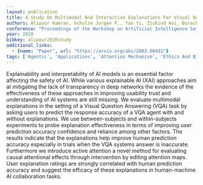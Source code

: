 ```yaml
---
layout: publication
title: A Study On Multimodal And Interactive Explanations For Visual Question Answering
authors: Alipour Kamran, Schulze Jurgen P., Yao Yi, Ziskind Avi, Burachas Giedrius
conference: "Proceedings of the Workshop on Artificial Intelligence Safety"
year: 2020
bibkey: alipour2020study
additional_links:
  - {name: "Paper", url: "https://arxiv.org/abs/2003.00431"}
tags: ['Agentic', 'Applications', 'Attention Mechanism', 'Ethics And Bias', 'Interpretability And Explainability', 'Model Architecture', 'Multimodal Models', 'Responsible AI']
---
```

Explainability and interpretability of AI models is an essential factor affecting the safety of AI. While various explainable AI (XAI) approaches aim at mitigating the lack of transparency in deep networks the evidence of the effectiveness of these approaches in improving usability trust and understanding of AI systems are still missing. We evaluate multimodal explanations in the setting of a Visual Question Answering (VQA) task by asking users to predict the response accuracy of a VQA agent with and without explanations. We use between-subjects and within-subjects experiments to probe explanation effectiveness in terms of improving user prediction accuracy confidence and reliance among other factors. The results indicate that the explanations help improve human prediction accuracy especially in trials when the VQA systems answer is inaccurate. Furthermore we introduce active attention a novel method for evaluating causal attentional effects through intervention by editing attention maps. User explanation ratings are strongly correlated with human prediction accuracy and suggest the efficacy of these explanations in human-machine AI collaboration tasks.
